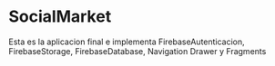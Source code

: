 # SocialMarket
Esta es la aplicacion final e implementa FirebaseAutenticacion, FirebaseStorage, FirebaseDatabase, Navigation Drawer y Fragments
